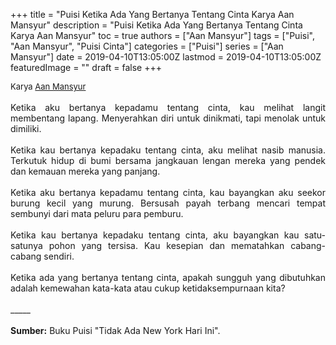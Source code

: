 +++
title = "Puisi Ketika Ada Yang Bertanya Tentang Cinta Karya Aan Mansyur"
description = "Puisi Ketika Ada Yang Bertanya Tentang Cinta Karya Aan Mansyur"
toc = true
authors = ["Aan Mansyur"]
tags = ["Puisi", "Aan Mansyur", "Puisi Cinta"]
categories = ["Puisi"]
series = ["Aan Mansyur"]
date = 2019-04-10T13:05:00Z
lastmod = 2019-04-10T13:05:00Z
featuredImage = ""
draft = false
+++

<div style="text-align: justify;">
<div style="font-size: small;">Karya <a href="/authors/aan-mansyur/" target="_blank">Aan Mansyur</a></div><br />
Ketika aku bertanya kepadamu tentang cinta, kau melihat langit membentang lapang. Menyerahkan diri untuk dinikmati, tapi menolak untuk dimiliki.<br /><br />Ketika kau bertanya kepadaku tentang cinta, aku melihat nasib manusia. Terkutuk hidup di bumi bersama jangkauan lengan mereka yang pendek dan kemauan mereka yang panjang.<br /><br />Ketika aku bertanya kepadamu tentang cinta, kau bayangkan aku seekor burung kecil yang murung. Bersusah payah terbang mencari tempat sembunyi dari mata peluru para pemburu.<br /><br />Ketika kau bertanya kepadaku tentang cinta, aku bayangkan kau satu-satunya pohon yang tersisa. Kau kesepian dan mematahkan cabang-cabang sendiri.<br /><br />Ketika ada yang bertanya tentang cinta, apakah sungguh yang dibutuhkan adalah kemewahan kata-kata atau cukup ketidaksempurnaan kita?<br /><br />
_____<br /><br />
<b>Sumber:</b> Buku Puisi "Tidak Ada New York Hari Ini".</div>
